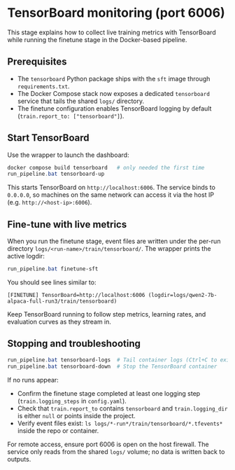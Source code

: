# TensorBoard monitoring (port 6006)

This stage explains how to collect live training metrics with TensorBoard while running the finetune stage in the Docker-based pipeline.

## Prerequisites

- The `tensorboard` Python package ships with the `sft` image through `requirements.txt`.
- The Docker Compose stack now exposes a dedicated `tensorboard` service that tails the shared `logs/` directory.
- The finetune configuration enables TensorBoard logging by default (`train.report_to: ["tensorboard"]`).

## Start TensorBoard

Use the wrapper to launch the dashboard:

```powershell
docker compose build tensorboard   # only needed the first time
run_pipeline.bat tensorboard-up
```

This starts TensorBoard on `http://localhost:6006`. The service binds to `0.0.0.0`, so machines on the same network can access it via the host IP (e.g. `http://<host-ip>:6006`).

## Fine-tune with live metrics

When you run the finetune stage, event files are written under the per-run directory `logs/<run-name>/train/tensorboard/`. The wrapper prints the active logdir:

```powershell
run_pipeline.bat finetune-sft
```

You should see lines similar to:

```
[FINETUNE] TensorBoard=http://localhost:6006 (logdir=logs/qwen2-7b-alpaca-full-run3/train/tensorboard)
```

Keep TensorBoard running to follow step metrics, learning rates, and evaluation curves as they stream in.

## Stopping and troubleshooting

```powershell
run_pipeline.bat tensorboard-logs  # Tail container logs (Ctrl+C to exit)
run_pipeline.bat tensorboard-down  # Stop the TensorBoard container
```

If no runs appear:

- Confirm the finetune stage completed at least one logging step (`train.logging_steps` in `config.yaml`).
- Check that `train.report_to` contains `tensorboard` and `train.logging_dir` is either `null` or points inside the project.
- Verify event files exist: `ls logs/*-run*/train/tensorboard/*.tfevents*` inside the repo or container.

For remote access, ensure port 6006 is open on the host firewall. The service only reads from the shared `logs/` volume; no data is written back to outputs.
